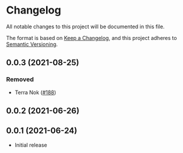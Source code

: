 # Changelog
All notable changes to this project will be documented in this file.

The format is based on [Keep a Changelog](https://keepachangelog.com/en/1.0.0/),
and this project adheres to [Semantic Versioning](https://semver.org/spec/v2.0.0.html).

## 0.0.3 (2021-08-25)
### Removed
- Terra Nok ([#188])

[#188]: https://github.com/iqlusioninc/delphi/pull/188

## 0.0.2 (2021-06-26)

## 0.0.1 (2021-06-24)
- Initial release
